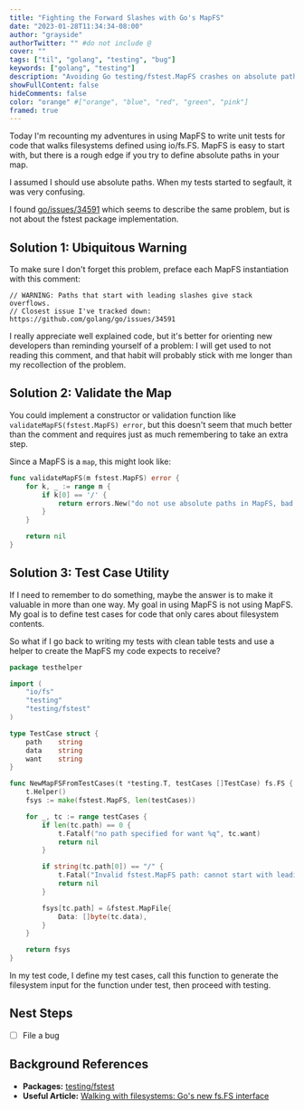 ```yaml
---
title: "Fighting the Forward Slashes with Go's MapFS"
date: "2023-01-28T11:34:34-08:00"
author: "grayside"
authorTwitter: "" #do not include @
cover: ""
tags: ["til", "golang", "testing", "bug"]
keywords: ["golang", "testing"]
description: "Avoiding Go testing/fstest.MapFS crashes on absolute paths."
showFullContent: false
hideComments: false
color: "orange" #["orange", "blue", "red", "green", "pink"]
framed: true
---
```


Today I'm recounting my adventures in using MapFS to write unit tests for code
that walks filesystems defined using io/fs.FS. MapFS is easy to start with, but
there is a rough edge if you try to define absolute paths in your map.

I assumed I should use absolute paths. When my tests started to segfault, it was
very confusing.

I found [go/issues/34591](https://github.com/golang/go/issues/34591) which seems
to describe the same problem, but is not about the fstest package implementation.

## Solution 1: Ubiquitous Warning

To make sure I don't forget this problem, preface each MapFS instantiation
with this comment:

```
// WARNING: Paths that start with leading slashes give stack overflows.
// Closest issue I've tracked down: https://github.com/golang/go/issues/34591
```

I really appreciate well explained code, but it's better for orienting new
developers than reminding yourself of a problem: I will get used to not reading
this comment, and that habit will probably stick with me longer than my recollection
of the problem.

## Solution 2: Validate the Map

You could implement a constructor or validation function like
`validateMapFS(fstest.MapFS) error`, but this doesn't seem that much better than
the comment and requires just as much remembering to take an extra step.

Since a MapFS is a `map`, this might look like:

```go
func validateMapFS(m fstest.MapFS) error {
    for k, _ := range m {
        if k[0] == '/' {
            return errors.New("do not use absolute paths in MapFS, bad key " + k)
        }
    }

    return nil
}
```

## Solution 3: Test Case Utility

If I need to remember to do something, maybe the answer is to make it valuable
in more than one way. My goal in using MapFS is not using MapFS. My goal is to
define test cases for code that only cares about filesystem contents.

So what if I go back to writing my tests with clean table tests and use a helper
to create the MapFS my code expects to receive?

```go
package testhelper

import (
	"io/fs"
	"testing"
	"testing/fstest"
)

type TestCase struct {
	path    string
	data    string
	want    string
}

func NewMapFSFromTestCases(t *testing.T, testCases []TestCase) fs.FS {
	t.Helper()
	fsys := make(fstest.MapFS, len(testCases))

	for _, tc := range testCases {
		if len(tc.path) == 0 {
			t.Fatalf("no path specified for want %q", tc.want)
			return nil
		}

		if string(tc.path[0]) == "/" {
			t.Fatal("Invalid fstest.MapFS path: cannot start with leading slash. This is not documented as part of fstest.MapFS. See https://github.com/golang/go/issues/34591")
			return nil
		}

		fsys[tc.path] = &fstest.MapFile{
			Data: []byte(tc.data),
		}
	}

	return fsys
}
```

In my test code, I define my test cases, call this function to generate the
filesystem input for the function under test, then proceed with testing.

## Nest Steps

- [ ] File a bug

## Background References

* **Packages:** [testing/fstest](https://pkg.go.dev/testing/fstest)
* **Useful Article:** [Walking with filesystems: Go's new fs.FS interface](https://bitfieldconsulting.com/golang/filesystems)
